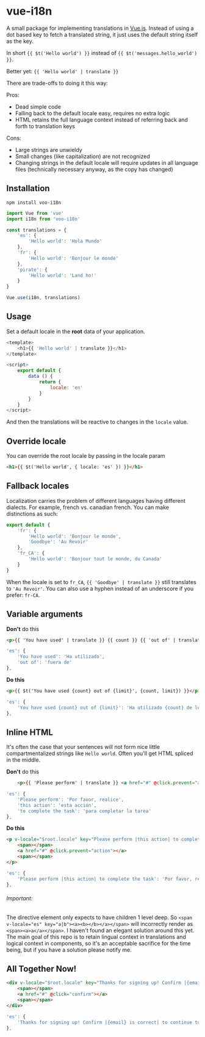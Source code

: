 # vue-i18n

A small package for implementing translations in [Vue.js](http://vuejs.org/). Instead of using a dot based key to fetch a translated string, it just uses the default string itself as the key.

In short `{{ $t('Hello world') }}` instead of `{{ $t('messages.hello_world') }}`.

Better yet: `{{ 'Hello world' | translate }}`

There are trade-offs to doing it this way:

Pros:
- Dead simple code
- Falling back to the default locale easy, requires no extra logic
- HTML retains the full language context instead of referring back and forth to translation keys

Cons:
- Large strings are unwieldy
- Small changes (like capitalization) are not recognized
- Changing strings in the default locale will require updates in all language files (technically necessary anyway, as the copy has changed)

## Installation

`npm install voo-i18n`

```javascript
import Vue from 'vue'
import i18n from 'voo-i18n'

const translations = {
	'es': {
		'Hello world': 'Hola Mundo'
	},
	'fr': {
		'Hello world': 'Bonjour le monde'
	},
	'pirate': {
		'Hello world': 'Land ho!'
	}
}

Vue.use(i18n, translations)
```

## Usage

Set a default locale in the __root__ data of your application.

```javascript
<template>
	<h1>{{ 'Hello world' | translate }}</h1>
</template>

<script>
	export default {
		data () {
			return {
				locale: 'en'
			}
		}
	}
</script>
```

And then the translations will be reactive to changes in the `locale` value.

## Override locale

You can override the root locale by passing in the locale param

```html
<h1>{{ $t('Hello world', { locale: 'es' }) }}</h1>
```

## Fallback locales

Localization carries the problem of different languages having different dialects. For example, french vs. canadian french. You can make distinctions as such:

```javascript
export default {
    'fr': {
        'Hello world': 'Bonjour le monde',
        'Goodbye': 'Au Revoir'
    },
    'fr_CA': {
        'Hello world': 'Bonjour tout le monde, du Canada'
    }
}
```

When the locale is set to `fr_CA`, `{{ 'Goodbye' | translate }}` still translates to `'Au Revoir'`. You can also use a hyphen instead of an underscore if you prefer: `fr-CA`.

## Variable arguments

__Don't__ do this
```html
<p>{{ 'You have used' | translate }} {{ count }} {{ 'out of' | translate }} {{ limit }}</p>
```

```javascript
'es': {
	'You have used': 'Ha utilizado',
	'out of': 'fuera de'
},
```

__Do this__
```html
<p>{{ $t('You have used {count} out of {limit}', {count, limit}) }}</p>
```

```javascript
'es': {
	'You have used {count} out of {limit}': 'Ha utilizado {count} de los {limit}'
},
```

## Inline HTML

It's often the case that your sentences will not form nice little compartmentalized strings like `Hello world`. Often you'll get HTML spliced in the middle.

__Don't__ do this
```html
    <p>{{ 'Please perform' | translate }} <a href="#" @click.prevent="action">{{ 'this action' | translate }}</a> {{ 'to complete the task' | translate }}</p>
```

```javascript
'es': {
	'Please perform': 'Por favor, realice',
	'this action': 'esta acción',
	'to complete the task': 'para completar la tarea'
},
```

__Do this__
```html
<p v-locale="$root.locale" key="Please perform |this action| to complete the task">
    <span></span>
    <a href="#" @click.prevent="action"></a>
    <span></span>
</p>
```
```javascript
'es': {
	'Please perform |this action| to complete the task': 'Por favor, realice |esta acción| para completar la tarea'
},
```
###### Important:

The directive element only expects to have children 1 level deep. So `<span v-locale="es" key="a|b"><a><b></b></a></span>` will incorrectly render as `<span><a>a</a></span>`. I haven't found an elegant solution around this yet. The main goal of this repo is to retain lingual context in translations and logical context in components, so it's an acceptable sacrifice for the time being, but if you have a solution please notify me.

## All Together Now!
```html
<div v-locale="$root.locale" key="Thanks for signing up! Confirm |{email} is correct| to continue to the site." :replace="{ email: email }">
    <span></span>
    <a href="#" @click="confirm"></a>
    <span></span>
</div>
```

```javascript
'es': {
	'Thanks for signing up! Confirm |{email} is correct| to continue to the site': 'Gracias por registrarte! Confirmar |{email} es correcta| para continuar al sitio'
},
```

